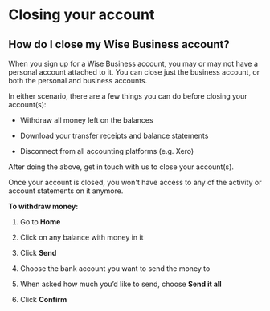 # Closing your account  
## How do I close my Wise Business account?  
When you sign up for a Wise Business account, you may or may not have a personal account attached to it. You can close just the business account, or both the personal and business accounts.

In either scenario, there are a few things you can do before closing your account(s):

  * Withdraw all money left on the balances

  * Download your transfer receipts and balance statements

  * Disconnect from all accounting platforms (e.g. Xero)




After doing the above, get in touch with us to close your account(s).

Once your account is closed, you won't have access to any of the activity or account statements on it anymore.

 **To withdraw money:**

  1. Go to **Home**

  2. Click on any balance with money in it

  3. Click **Send**

  4. Choose the bank account you want to send the money to

  5. When asked how much you’d like to send, choose **Send it all**

  6. Click **Confirm**